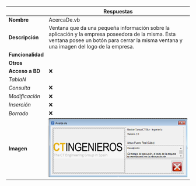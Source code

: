 |                   | **Respuestas**                          |
|-------------------|-----------------------------------------|
|**Nombre**         | AcercaDe.vb      |
|**Descripción**    | Ventana que da una pequeña información sobre la aplicación y la empresa poseedora de la misma. Esta ventana posee un botón para cerrar la misma ventana y una imagen del logo de la empresa.              |
|**Funcionalidad**  |              |
|**Otros**          |             |
|**Acceso a BD**    | ❌                               |
|*TablaN*           | |
|*Consulta*         | ❌ |
|*Modificación*     | ❌ |
|*Inserción*        | ❌ |
|*Borrado*          | ❌ |
|**Imagen**           | ![Captura_de_la_ventana](Capturas/AcercaDe_Ventana.png)|